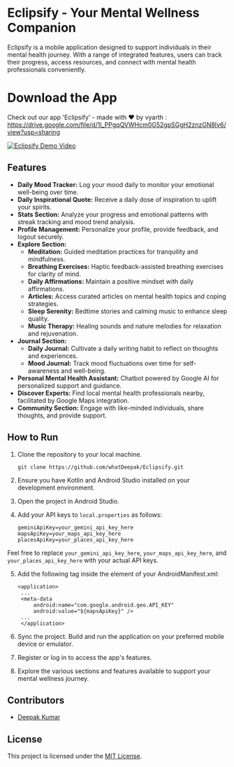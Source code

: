 # Eclipsify - Your Mental Wellness Companion

Eclipsify is a mobile application designed to support individuals in their mental health journey. With a range of integrated features, users can track their progress, access resources, and connect with mental health professionals conveniently.

# Download the App

Check out our app 'Eclipsify' - made with ❤ by vyarth : https://drive.google.com/file/d/1l_PPgqQVWHcm0G52gpSGgH2znzGN8Iv6/view?usp=sharing


[![Eclipsify Demo Video](https://img.youtube.com/vi/Hl4lUfwXDMQ/0.jpg)](https://www.youtube.com/watch?v=Hl4lUfwXDMQ)



## Features

- **Daily Mood Tracker:** Log your mood daily to monitor your emotional well-being over time.
- **Daily Inspirational Quote:** Receive a daily dose of inspiration to uplift your spirits.
- **Stats Section:** Analyze your progress and emotional patterns with streak tracking and mood trend analysis.
- **Profile Management:** Personalize your profile, provide feedback, and logout securely.
- **Explore Section:**
  - **Meditation:** Guided meditation practices for tranquility and mindfulness.
  - **Breathing Exercises:** Haptic feedback-assisted breathing exercises for clarity of mind.
  - **Daily Affirmations:** Maintain a positive mindset with daily affirmations.
  - **Articles:** Access curated articles on mental health topics and coping strategies.
  - **Sleep Serenity:** Bedtime stories and calming music to enhance sleep quality.
  - **Music Therapy:** Healing sounds and nature melodies for relaxation and rejuvenation.
- **Journal Section:**
  - **Daily Journal:** Cultivate a daily writing habit to reflect on thoughts and experiences.
  - **Mood Journal:** Track mood fluctuations over time for self-awareness and well-being.
- **Personal Mental Health Assistant:** Chatbot powered by Google AI for personalized support and guidance.
- **Discover Experts:** Find local mental health professionals nearby, facilitated by Google Maps integration.
- **Community Section:** Engage with like-minded individuals, share thoughts, and provide support.


## How to Run

1. Clone the repository to your local machine.
   ```properties
   git clone https://github.com/whatDeepak/Eclipsify.git
   
2. Ensure you have Kotlin and Android Studio installed on your development environment.
3. Open the project in Android Studio.
4. Add your API keys to `local.properties` as follows:
   
   ```properties
   geminiApiKey=your_gemini_api_key_here
   mapsApiKey=your_maps_api_key_here
   placesApiKey=your_places_api_key_here

Feel free to replace `your_gemini_api_key_here`, `your_maps_api_key_here`, and `your_places_api_key_here` with your actual API keys.

5. Add the following <meta-data> tag inside the <application> element of your AndroidManifest.xml:
   
   ```properties
   <application>
    ...
    <meta-data
        android:name="com.google.android.geo.API_KEY"
        android:value="${mapsApiKey}" />
    ...
    </application>

6. Sync the project. Build and run the application on your preferred mobile device or emulator.
7. Register or log in to access the app's features.
8. Explore the various sections and features available to support your mental wellness journey.

## Contributors

- [Deepak Kumar](https://github.com/whatDeepak)

## License

This project is licensed under the [MIT License](LICENSE).

